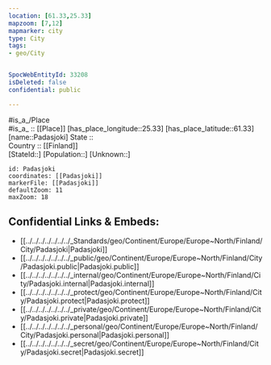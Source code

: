 ```yaml
---
location: [61.33,25.33] 
mapzoom: [7,12] 
mapmarker: city 
type: City
tags:
- geo/City


SpocWebEntityId: 33208
isDeleted: false
confidential: public

---
```

#is_a_/Place  
#is_a_ :: [[Place]] 
[has_place_longitude::25.33] 
[has_place_latitude::61.33] 
[name::Padasjoki] 
State ::  
Country :: [[Finland]]  
[StateId::] 
[Population::] 
[Unknown::] 


```leaflet
id: Padasjoki
coordinates: [[Padasjoki]] 
markerFile: [[Padasjoki]] 
defaultZoom: 11 
maxZoom: 18
```


## Confidential Links & Embeds: 
- [[../../../../../../../_Standards/geo/Continent/Europe/Europe~North/Finland/City/Padasjoki|Padasjoki]] 
- [[../../../../../../../_public/geo/Continent/Europe/Europe~North/Finland/City/Padasjoki.public|Padasjoki.public]] 
- [[../../../../../../../_internal/geo/Continent/Europe/Europe~North/Finland/City/Padasjoki.internal|Padasjoki.internal]] 
- [[../../../../../../../_protect/geo/Continent/Europe/Europe~North/Finland/City/Padasjoki.protect|Padasjoki.protect]] 
- [[../../../../../../../_private/geo/Continent/Europe/Europe~North/Finland/City/Padasjoki.private|Padasjoki.private]] 
- [[../../../../../../../_personal/geo/Continent/Europe/Europe~North/Finland/City/Padasjoki.personal|Padasjoki.personal]] 
- [[../../../../../../../_secret/geo/Continent/Europe/Europe~North/Finland/City/Padasjoki.secret|Padasjoki.secret]] 

